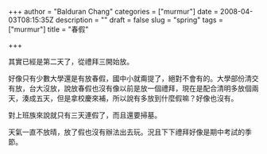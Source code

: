 +++
author = "Balduran Chang"
categories = ["murmur"]
date = 2008-04-03T08:15:35Z
description = ""
draft = false
slug = "spring"
tags = ["murmur"]
title = "春假"

+++


其實已經是第二天了，從禮拜三開始放。

好像只有少數大學還是有放春假，國中小就甭提了，絕對不會有的。大學部份清交有放，台大沒放，說放春假也沒有像以前是放一個禮拜，現在是配合清明多放個兩天，湊成五天，但是拿校慶來補，所以說有多放到什麼假嘛？好像也沒有。

對上班族來說就只有三天連假了，而且還要掃墓。

天氣一直不放晴，放了假也沒有辦法出去玩。況且下下禮拜好像是期中考試的季節。

